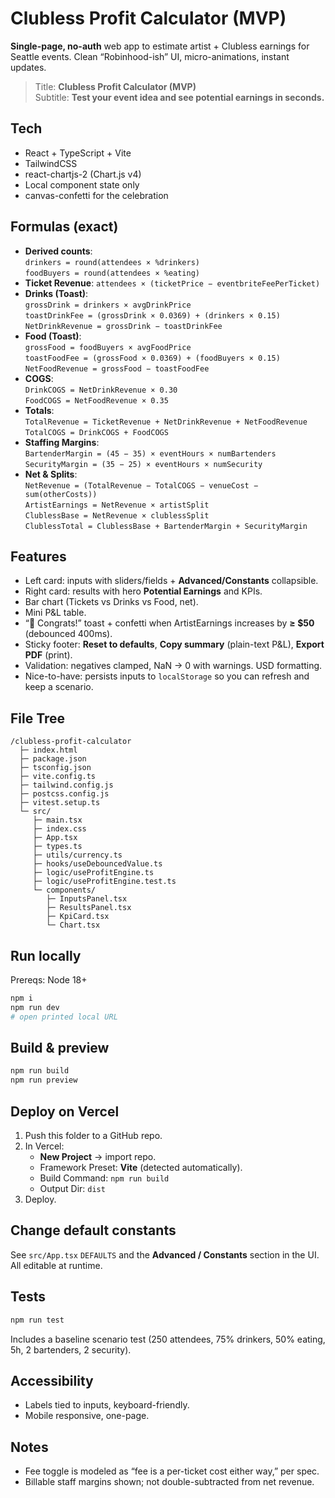 
# Clubless Profit Calculator (MVP)

**Single-page, no-auth** web app to estimate artist + Clubless earnings for Seattle events. Clean “Robinhood-ish” UI, micro-animations, instant updates.

> Title: **Clubless Profit Calculator (MVP)**  
> Subtitle: **Test your event idea and see potential earnings in seconds.**

## Tech
- React + TypeScript + Vite
- TailwindCSS
- react-chartjs-2 (Chart.js v4)
- Local component state only
- canvas-confetti for the celebration

## Formulas (exact)
- **Derived counts**:  
  `drinkers = round(attendees × %drinkers)`  
  `foodBuyers = round(attendees × %eating)`
- **Ticket Revenue**: `attendees × (ticketPrice − eventbriteFeePerTicket)`
- **Drinks (Toast)**:  
  `grossDrink = drinkers × avgDrinkPrice`  
  `toastDrinkFee = (grossDrink × 0.0369) + (drinkers × 0.15)`  
  `NetDrinkRevenue = grossDrink − toastDrinkFee`
- **Food (Toast)**:  
  `grossFood = foodBuyers × avgFoodPrice`  
  `toastFoodFee = (grossFood × 0.0369) + (foodBuyers × 0.15)`  
  `NetFoodRevenue = grossFood − toastFoodFee`
- **COGS**:  
  `DrinkCOGS = NetDrinkRevenue × 0.30`  
  `FoodCOGS = NetFoodRevenue × 0.35`
- **Totals**:  
  `TotalRevenue = TicketRevenue + NetDrinkRevenue + NetFoodRevenue`  
  `TotalCOGS = DrinkCOGS + FoodCOGS`
- **Staffing Margins**:  
  `BartenderMargin = (45 − 35) × eventHours × numBartenders`  
  `SecurityMargin = (35 − 25) × eventHours × numSecurity`
- **Net & Splits**:  
  `NetRevenue = (TotalRevenue − TotalCOGS − venueCost − sum(otherCosts))`  
  `ArtistEarnings = NetRevenue × artistSplit`  
  `ClublessBase = NetRevenue × clublessSplit`  
  `ClublessTotal = ClublessBase + BartenderMargin + SecurityMargin`

## Features
- Left card: inputs with sliders/fields + **Advanced/Constants** collapsible.
- Right card: results with hero **Potential Earnings** and KPIs.
- Bar chart (Tickets vs Drinks vs Food, net).
- Mini P&L table.
- “🎉 Congrats!” toast + confetti when ArtistEarnings increases by **≥ $50** (debounced 400ms).
- Sticky footer: **Reset to defaults**, **Copy summary** (plain-text P&L), **Export PDF** (print).
- Validation: negatives clamped, NaN → 0 with warnings. USD formatting.
- Nice-to-have: persists inputs to `localStorage` so you can refresh and keep a scenario.

## File Tree
```
/clubless-profit-calculator
  ├─ index.html
  ├─ package.json
  ├─ tsconfig.json
  ├─ vite.config.ts
  ├─ tailwind.config.js
  ├─ postcss.config.js
  ├─ vitest.setup.ts
  └─ src/
     ├─ main.tsx
     ├─ index.css
     ├─ App.tsx
     ├─ types.ts
     ├─ utils/currency.ts
     ├─ hooks/useDebouncedValue.ts
     ├─ logic/useProfitEngine.ts
     ├─ logic/useProfitEngine.test.ts
     └─ components/
        ├─ InputsPanel.tsx
        ├─ ResultsPanel.tsx
        ├─ KpiCard.tsx
        └─ Chart.tsx
```

## Run locally
Prereqs: Node 18+

```bash
npm i
npm run dev
# open printed local URL
```

## Build & preview
```bash
npm run build
npm run preview
```

## Deploy on Vercel
1. Push this folder to a GitHub repo.
2. In Vercel:
   - **New Project** → import repo.
   - Framework Preset: **Vite** (detected automatically).
   - Build Command: `npm run build`
   - Output Dir: `dist`
3. Deploy.

## Change default constants
See `src/App.tsx` `DEFAULTS` and the **Advanced / Constants** section in the UI. All editable at runtime.

## Tests
```bash
npm run test
```
Includes a baseline scenario test (250 attendees, 75% drinkers, 50% eating, 5h, 2 bartenders, 2 security).

## Accessibility
- Labels tied to inputs, keyboard-friendly.
- Mobile responsive, one-page.

## Notes
- Fee toggle is modeled as “fee is a per-ticket cost either way,” per spec.
- Billable staff margins shown; not double-subtracted from net revenue.
```



